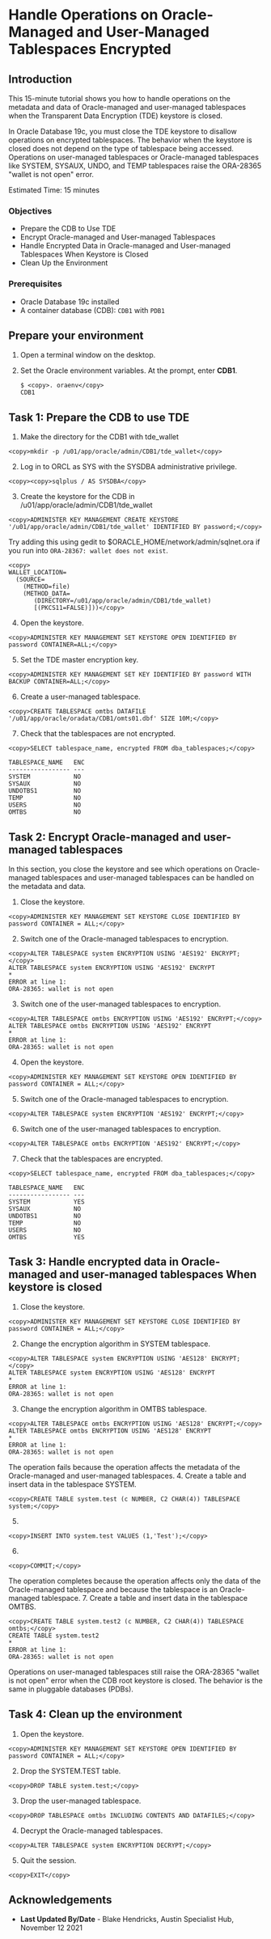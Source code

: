 # Handle Operations on Oracle-Managed and User-Managed Tablespaces Encrypted</copy>

## Introduction

This 15-minute tutorial shows you how to handle operations on the metadata and data of Oracle-managed and user-managed tablespaces when the Transparent Data Encryption (TDE) keystore is closed.

In Oracle Database 19c, you must close the TDE keystore to disallow operations on encrypted tablespaces. The behavior when the keystore is closed does not depend on the type of tablespace being accessed. Operations on user-managed tablespaces or Oracle-managed tablespaces like SYSTEM, SYSAUX, UNDO, and TEMP tablespaces raise the ORA-28365 "wallet is not open" error.

Estimated Time: 15 minutes

### Objectives
- Prepare the CDB to Use TDE
- Encrypt Oracle-managed and User-managed Tablespaces
- Handle Encrypted Data in Oracle-managed and User-managed Tablespaces When Keystore is Closed
- Clean Up the Environment

### Prerequisites
- Oracle Database 19c installed
- A container database (CDB): `CDB1` with `PDB1`

## Prepare your environment

1. Open a terminal window on the desktop.

2. Set the Oracle environment variables. At the prompt, enter **CDB1**.

    ```
    $ <copy>. oraenv</copy>
    CDB1
    ```

## Task 1: Prepare the CDB to use TDE
1. Make the directory for the CDB1 with tde_wallet
  ```
  <copy>mkdir -p /u01/app/oracle/admin/CDB1/tde_wallet</copy>
  ```
2. Log in to ORCL as SYS with the SYSDBA administrative privilege.
  ```
  <copy><copy>sqlplus / AS SYSDBA</copy>
  ```
3. Create the keystore for the CDB in /u01/app/oracle/admin/CDB1/tde_wallet
  ```
  <copy>ADMINISTER KEY MANAGEMENT CREATE KEYSTORE '/u01/app/oracle/admin/CDB1/tde_wallet' IDENTIFIED BY password;</copy>

  ```
Try adding this using gedit to $ORACLE_HOME/network/admin/sqlnet.ora if you run into `ORA-28367: wallet does not exist`.
  ```
  <copy>
  WALLET_LOCATION=
    (SOURCE=
      (METHOD=file)
      (METHOD_DATA=
         (DIRECTORY=/u01/app/oracle/admin/CDB1/tde_wallet)
         [(PKCS11=FALSE)]))</copy>
   ```
4. Open the keystore.
  ```
  <copy>ADMINISTER KEY MANAGEMENT SET KEYSTORE OPEN IDENTIFIED BY password CONTAINER=ALL;</copy>
  ```
5. Set the TDE master encryption key.
  ```
  <copy>ADMINISTER KEY MANAGEMENT SET KEY IDENTIFIED BY password WITH BACKUP CONTAINER=ALL;</copy>
  ```
6. Create a user-managed tablespace.
  ```
  <copy>CREATE TABLESPACE omtbs DATAFILE '/u01/app/oracle/oradata/CDB1/omts01.dbf' SIZE 10M;</copy>
  ```
7. Check that the tablespaces are not encrypted.
  ```
  <copy>SELECT tablespace_name, encrypted FROM dba_tablespaces;</copy>

  TABLESPACE_NAME   ENC
  ----------------- ---
  SYSTEM            NO
  SYSAUX            NO
  UNDOTBS1          NO
  TEMP              NO
  USERS             NO
  OMTBS             NO
  ```

## Task 2: Encrypt Oracle-managed and user-managed tablespaces
In this section, you close the keystore and see which operations on Oracle-managed tablespaces and user-managed tablespaces can be handled on the metadata and data.

1. Close the keystore.
  ```
  <copy>ADMINISTER KEY MANAGEMENT SET KEYSTORE CLOSE IDENTIFIED BY password CONTAINER = ALL;</copy>
  ```
2. Switch one of the Oracle-managed tablespaces to encryption.
  ```
  <copy>ALTER TABLESPACE system ENCRYPTION USING 'AES192' ENCRYPT;</copy>
  ALTER TABLESPACE system ENCRYPTION USING 'AES192' ENCRYPT
  *
  ERROR at line 1:
  ORA-28365: wallet is not open
  ```
3. Switch one of the user-managed tablespaces to encryption.
  ```
  <copy>ALTER TABLESPACE omtbs ENCRYPTION USING 'AES192' ENCRYPT;</copy>
  ALTER TABLESPACE omtbs ENCRYPTION USING 'AES192' ENCRYPT
  *
  ERROR at line 1:
  ORA-28365: wallet is not open
  ```
4. Open the keystore.
  ```
  <copy>ADMINISTER KEY MANAGEMENT SET KEYSTORE OPEN IDENTIFIED BY password CONTAINER = ALL;</copy>
  ```
5. Switch one of the Oracle-managed tablespaces to encryption.
  ```
  <copy>ALTER TABLESPACE system ENCRYPTION 'AES192' ENCRYPT;</copy>
  ```
6. Switch one of the user-managed tablespaces to encryption.
  ```
  <copy>ALTER TABLESPACE omtbs ENCRYPTION 'AES192' ENCRYPT;</copy>
  ```
7. Check that the tablespaces are encrypted.
  ```
  <copy>SELECT tablespace_name, encrypted FROM dba_tablespaces;</copy>

  TABLESPACE_NAME   ENC
  ----------------- ---
  SYSTEM            YES
  SYSAUX            NO
  UNDOTBS1          NO
  TEMP              NO
  USERS             NO
  OMTBS             YES
  ```
## Task 3: Handle encrypted data in Oracle-managed and user-managed tablespaces When keystore is closed
1. Close the keystore.
  ```
  <copy>ADMINISTER KEY MANAGEMENT SET KEYSTORE CLOSE IDENTIFIED BY password CONTAINER = ALL;</copy>
  ```
2. Change the encryption algorithm in SYSTEM tablespace.
  ```
  <copy>ALTER TABLESPACE system ENCRYPTION USING 'AES128' ENCRYPT;</copy>
  ALTER TABLESPACE system ENCRYPTION USING 'AES128' ENCRYPT
  *
  ERROR at line 1:
  ORA-28365: wallet is not open
  ```
3. Change the encryption algorithm in OMTBS tablespace.
  ```
  <copy>ALTER TABLESPACE omtbs ENCRYPTION USING 'AES128' ENCRYPT;</copy>
  ALTER TABLESPACE omtbs ENCRYPTION USING 'AES128' ENCRYPT
  *
  ERROR at line 1:
  ORA-28365: wallet is not open
  ```
The operation fails because the operation affects the metadata of the Oracle-managed and user-managed tablespaces.
4. Create a table and insert data in the tablespace SYSTEM.
  ```
  <copy>CREATE TABLE system.test (c NUMBER, C2 CHAR(4)) TABLESPACE system;</copy>
  ```
5.
  ```
  <copy>INSERT INTO system.test VALUES (1,'Test');</copy>
  ```
6.
  ```
  <copy>COMMIT;</copy>
  ```
The operation completes because the operation affects only the data of the Oracle-managed tablespace and because the tablespace is an Oracle-managed tablespace.
7. Create a table and insert data in the tablespace OMTBS.
  ```
  <copy>CREATE TABLE system.test2 (c NUMBER, C2 CHAR(4)) TABLESPACE omtbs;</copy>
  CREATE TABLE system.test2
  *
  ERROR at line 1:
  ORA-28365: wallet is not open
  ```
Operations on user-managed tablespaces still raise the ORA-28365 "wallet is not open" error when the CDB root keystore is closed.
The behavior is the same in pluggable databases (PDBs).

## Task 4: Clean up the environment
1. Open the keystore.
  ```
  <copy>ADMINISTER KEY MANAGEMENT SET KEYSTORE OPEN IDENTIFIED BY password CONTAINER = ALL;</copy>
  ```
2. Drop the SYSTEM.TEST table.
  ```
  <copy>DROP TABLE system.test;</copy>
  ```
3. Drop the user-managed tablespace.
  ```
  <copy>DROP TABLESPACE omtbs INCLUDING CONTENTS AND DATAFILES;</copy>
  ```
4. Decrypt the Oracle-managed tablespaces.
  ```
  <copy>ALTER TABLESPACE system ENCRYPTION DECRYPT;</copy>
  ```
5. Quit the session.<copy>
  ```
  <copy>EXIT</copy>
  ```



## Acknowledgements
- **Last Updated By/Date** - Blake Hendricks, Austin Specialist Hub, November 12 2021
